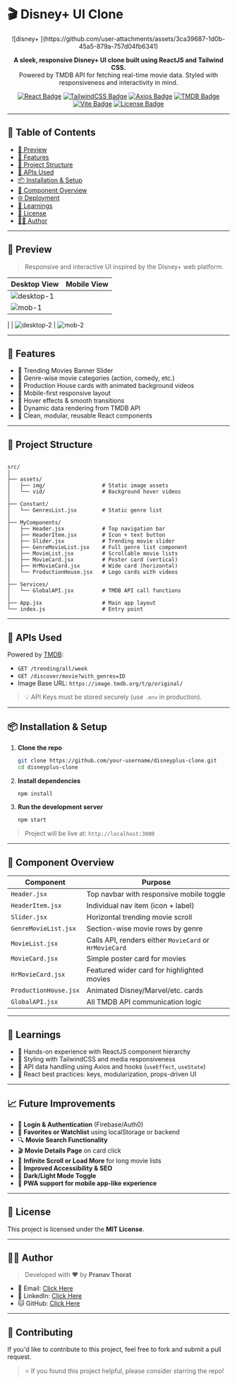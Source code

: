 # 🎬 Disney+ UI Clone

<p align="center">
  ![disney+ ](https://github.com/user-attachments/assets/3ca39687-1d0b-45a5-879a-757d04fb6341)
</p>

<p align="center">
  <b>A sleek, responsive Disney+ UI clone built using ReactJS and Tailwind CSS.</b><br/>
  Powered by TMDB API for fetching real-time movie data. Styled with responsiveness and interactivity in mind.
</p>

<p align="center">
  <a href="https://reactjs.org"><img src="https://img.shields.io/badge/React-v18-blue?logo=react" alt="React Badge"/></a>
  <a href="https://tailwindcss.com"><img src="https://img.shields.io/badge/TailwindCSS-v3-blueviolet?logo=tailwindcss" alt="TailwindCSS Badge"/></a>
  <a href="https://axios-http.com/"><img src="https://img.shields.io/badge/Axios-Client-lightgrey?logo=axios" alt="Axios Badge"/></a>
  <a href="https://www.themoviedb.org/"><img src="https://img.shields.io/badge/TMDB-API-orange?logo=themoviedatabase" alt="TMDB Badge"/></a>
  <a href="https://vitejs.dev"><img src="https://img.shields.io/badge/Vite-Bundler-yellow?logo=vite" alt="Vite Badge"/></a>
  <a href="#"><img src="https://img.shields.io/github/license/your-username/disneyplus-clone" alt="License Badge"/></a>
</p>

----

## 🧭 Table of Contents

- [📸 Preview](#-preview)
- [🚀 Features](#-features)
- [📁 Project Structure](#-project-structure)
- [🔌 APIs Used](#-apis-used)
- [📦 Installation & Setup](#-installation--setup)
- [🧩 Component Overview](#-component-overview)
- [🌐 Deployment](#-deployment)
- [🧠 Learnings](#-learnings)
- [📜 License](#-license)
- [👨‍💻 Author](#-author)


----

## 📸 Preview

> Responsive and interactive UI inspired by the Disney+ web platform.

| Desktop View | Mobile View |
|--------------|-------------|
| ![desktop-1](https://github.com/user-attachments/assets/ad2fc4f4-eae9-454f-b459-c6d25077beec)
 | ![mob-1](https://github.com/user-attachments/assets/78ce1f04-1181-41ab-af99-4d5fe476534c)
 |
| ![desktop-2](https://github.com/user-attachments/assets/d555fdab-c3ff-489b-a63d-56c17941ff2d)
 | ![mob-2](https://github.com/user-attachments/assets/419ab93f-2741-4fed-9725-7d3aa18af726)


----

## 🚀 Features

- 🔹 Trending Movies Banner Slider
- 🔹 Genre-wise movie categories (action, comedy, etc.)
- 🔹 Production House cards with animated background videos
- 🔹 Mobile-first responsive layout
- 🔹 Hover effects & smooth transitions
- 🔹 Dynamic data rendering from TMDB API
- 🔹 Clean, modular, reusable React components

----

## 📁 Project Structure

```

src/
│
├── assets/
│   ├── img/                  # Static image assets
│   └── vid/                  # Background hover videos
│
├── Constant/
│   └── GenresList.jsx        # Static genre list
│
├── MyComponents/
│   ├── Header.jsx            # Top navigation bar
│   ├── HeaderItem.jsx        # Icon + text button
│   ├── Slider.jsx            # Trending movie slider
│   ├── GenreMovieList.jsx    # Full genre list component
│   ├── MovieList.jsx         # Scrollable movie lists
│   ├── MovieCard.jsx         # Poster card (vertical)
│   ├── HrMovieCard.jsx       # Wide card (horizontal)
│   └── ProductionHouse.jsx   # Logo cards with videos
│
├── Services/
│   └── GlobalAPI.jsx         # TMDB API call functions
│
├── App.jsx                   # Main app layout
└── index.js                  # Entry point

````

----

## 🔌 APIs Used

Powered by [TMDB](https://www.themoviedb.org/documentation/api):

- `GET /trending/all/week`
- `GET /discover/movie?with_genres=ID`
- Image Base URL: `https://image.tmdb.org/t/p/original/`

> 💡 API Keys must be stored securely (use `.env` in production).

----

## 📦 Installation & Setup

1. **Clone the repo**
   ```bash
   git clone https://github.com/your-username/disneyplus-clone.git
   cd disneyplus-clone


2. **Install dependencies**

   ```bash
   npm install
   ```

3. **Run the development server**

   ```bash
   npm start
   ```

> Project will be live at: `http://localhost:3000`

----

## 🧩 Component Overview

| Component             | Purpose                                                |
| --------------------- | ------------------------------------------------------ |
| `Header.jsx`          | Top navbar with responsive mobile toggle               |
| `HeaderItem.jsx`      | Individual nav item (icon + label)                     |
| `Slider.jsx`          | Horizontal trending movie scroll                       |
| `GenreMovieList.jsx`  | Section-wise movie rows by genre                       |
| `MovieList.jsx`       | Calls API, renders either `MovieCard` or `HrMovieCard` |
| `MovieCard.jsx`       | Simple poster card for movies                          |
| `HrMovieCard.jsx`     | Featured wider card for highlighted movies             |
| `ProductionHouse.jsx` | Animated Disney/Marvel/etc. cards                      |
| `GlobalAPI.jsx`       | All TMDB API communication logic                       |


----

## 🧠 Learnings

* 🔰 Hands-on experience with ReactJS component hierarchy
* 🎨 Styling with TailwindCSS and media responsiveness
* 🔁 API data handling using Axios and hooks (`useEffect`, `useState`)
* 🧠 React best practices: keys, modularization, props-driven UI

----

## 📈 Future Improvements

* 🔐 **Login & Authentication** (Firebase/Auth0)
* 💾 **Favorites or Watchlist** using localStorage or backend
* 🔍 **Movie Search Functionality**
* 🎬 **Movie Details Page** on card click
* 🔄 **Infinite Scroll or Load More** for long movie lists
* 📱 **Improved Accessibility & SEO**
* 🌙 **Dark/Light Mode Toggle**
* 🚀 **PWA support for mobile app-like experience**

----

## 📜 License

This project is licensed under the **MIT License**.

----

## 👨‍💻 Author

> Developed with ❤️ by **Pranav Thorat**

* 📧 Email: [Click Here](mailto:pranavthorat95@gmail.com)
* 🔗 LinkedIn: [Click Here](https://www.linkedin.com/in/curiouspranavthorat/)
* 🐱 GitHub: [Click Here](https://github.com/PranavThorat1432)

----

## 🤝 Contributing

<p>
  If you'd like to contribute to this project, feel free to fork and submit a pull request.
</p>



> ⭐ If you found this project helpful, please consider starring the repo!

